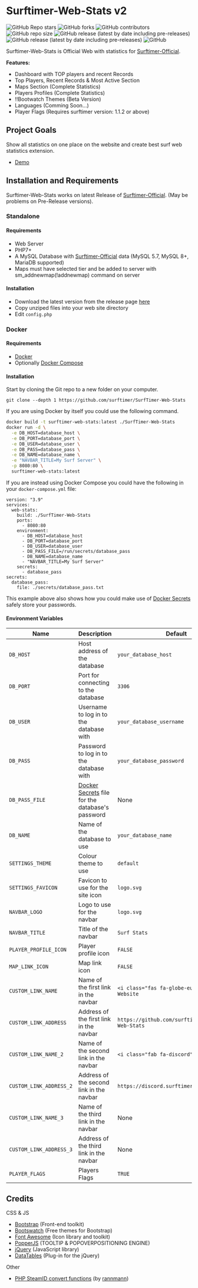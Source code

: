 
# Surftimer-Web-Stats v2

 ![GitHub Repo stars](https://img.shields.io/github/stars/kristianp26/surftimer-web-stats?color=ew&style=flat-square)
 ![GitHub forks](https://img.shields.io/github/forks/kristianp26/surftimer-web-stats?style=flat-square)
 ![GitHub contributors](https://img.shields.io/github/contributors/kristianp26/surftimer-web-stats?style=flat-square)
 ![GitHub repo size](https://img.shields.io/github/repo-size/kristianp26/surftimer-web-stats?label=size&style=flat-square)
 ![GitHub release (latest by date including pre-releases)](https://img.shields.io/github/v/release/kristianp26/surftimer-web-stats?label=last-stable-release&style=flat-square)
 ![GitHub release (latest by date including pre-releases)](https://img.shields.io/github/v/release/kristianp26/surftimer-web-stats?include_prereleases&label=last-release&style=flat-square)
 ![GitHub](https://img.shields.io/github/license/kristianp26/surftimer-web-stats?style=flat-square)

Surftimer-Web-Stats is Official Web with statistics for [Surftimer-Official](https://github.com/surftimer/Surftimer-Official).

**Features:**
* Dashboard with TOP players and recent Records
* Top Players, Recent Records & Most Active Section
* Maps Section (Complete Statistics)
* Players Profiles (Complete Statistics)
* !!Bootwatch Themes (Beta Version)
* Languages (Comming Soon...)
* Player Flags (Requires surftimer version: 1.1.2 or above)

## Project Goals

Show all statistics on one place on the website and create best surf web statistics extension.

 * [Demo](https://demo.stats.surftimer.dev/)

## Installation and Requirements

Surftimer-Web-Stats works on latest Release of [Surftimer-Official](https://github.com/surftimer/Surftimer-Official). (May be problems on Pre-Release versions).

### Standalone

#### Requirements

* Web Server
* PHP7+
* A MySQL Database with [Surftimer-Official](https://github.com/surftimer/Surftimer-Official) data (MySQL 5.7, MySQL 8+, MariaDB supported)
* Maps must have selected tier and be added to server with sm_addnewmap(!addnewmap) command on server

#### Installation

* Download the latest version from the release page [here](https://github.com/KristianP26/Surftimer-Web-Stats/releases)
* Copy unziped files into your web site directory
* Edit `config.php`

### Docker

#### Requirements

* [Docker](https://docs.docker.com/get-docker/)
* Optionally [Docker Compose](https://docs.docker.com/compose/)

#### Installation

Start by cloning the Git repo to a new folder on your computer.

`git clone --depth 1 https://github.com/surftimer/SurfTimer-Web-Stats`

If you are using Docker by itself you could use the following command.

```bash
docker build -t surftimer-web-stats:latest ./SurfTimer-Web-Stats
docker run -d \
  -e DB_HOST=database_host \
  -e DB_PORT=database_port \
  -e DB_USER=database_user \
  -e DB_PASS=database_pass \
  -e DB_NAME=database_name \
  -e "NAVBAR_TITLE=My Surf Server" \
  -p 8080:80 \
  surftimer-web-stats:latest
```

If you are instead using Docker Compose you could have the following in your
`docker-compose.yml` file:

```
version: "3.9"
services:
  web-stats:
    build: ./SurfTimer-Web-Stats
    ports:
      - 8080:80
    environment:
      - DB_HOST=database_host
      - DB_PORT=database_port
      - DB_USER=database_user
      - DB_PASS_FILE=/run/secrets/database_pass
      - DB_NAME=database_name
      - "NAVBAR_TITLE=My Surf Server"
    secrets:
      - database_pass
secrets:
  database_pass:
    file: ./secrets/database_pass.txt
```

This example above also shows how you could make use of [Docker Secrets](https://docs.docker.com/engine/swarm/secrets/)
safely store your passwords.

#### Environment Variables

| Name | Description | Default |
| ---- | ----------- | ------- |
| `DB_HOST` | Host address of the database | `your_database_host` |
| `DB_PORT` | Port for connecting to the database | `3306` |
| `DB_USER` | Username to log in to the database with | `your_database_username` |
| `DB_PASS` | Password to log in to the database with | `your_database_password` |
| `DB_PASS_FILE` | [Docker Secrets](https://docs.docker.com/engine/swarm/secrets/) file for the database's password | None |
| `DB_NAME` | Name of the database to use | `your_database_name` |
| `SETTINGS_THEME` | Colour theme to use | `default` |
| `SETTINGS_FAVICON` | Favicon to use for the site icon | `logo.svg` |
| `NAVBAR_LOGO` | Logo to use for the navbar | `logo.svg` |
| `NAVBAR_TITLE` | Title of the navbar | `Surf Stats` |
| `PLAYER_PROFILE_ICON` | Player profile icon | `FALSE` |
| `MAP_LINK_ICON` | Map link icon | `FALSE` |
| `CUSTOM_LINK_NAME` | Name of the first link in the navbar | `<i class="fas fa-globe-europe"></i> Website` |
| `CUSTOM_LINK_ADDRESS` | Address of the first link in the navbar | `https://github.com/surftimer/SurfTimer-Web-Stats` |
| `CUSTOM_LINK_NAME_2` | Name of the second link in the navbar | `<i class="fab fa-discord"></i> Discord` |
| `CUSTOM_LINK_ADDRESS_2` | Address of the second link in the navbar | `https://discord.surftimer.dev` |
| `CUSTOM_LINK_NAME_3` | Name of the third link in the navbar | None |
| `CUSTOM_LINK_ADDRESS_3` | Address of the third link in the navbar | None |
| `PLAYER_FLAGS` | Players Flags | `TRUE` |

## Credits
CSS & JS
* [Bootstrap](https://getbootstrap.com/) (Front-end toolkit)
* [Bootswatch](https://bootswatch.com/) (Free themes for Bootstrap)
* [Font Awesome](https://fontawesome.com/) (Icon library and toolkit)
* [PopperJS](https://popper.js.org/) (TOOLTIP & POPOVERPOSITIONING ENGINE)
* [jQuery](https://jquery.com/) (JavaScript library)
* [DataTables](https://datatables.net/) (Plug-in for the jQuery)

Other
* [PHP SteamID convert functions](https://gist.github.com/rannmann/49c1321b3239e00f442c) (by [rannmann](https://github.com/rannmann))

